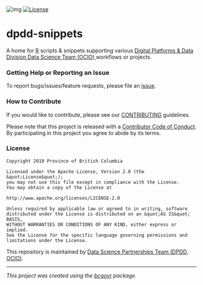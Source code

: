 ![img](https://img.shields.io/badge/Lifecycle-Maturing-007EC6)
[![License](https://img.shields.io/badge/License-Apache%202.0-blue.svg)](https://opensource.org/licenses/Apache-2.0)

# dpdd-snippets


A home for [R](https://www.r-project.org/) scripts & snippets supporting various [Digital Platforms & Data Division Data Science Team (OCIO) ](https://github.com/orgs/bcgov/teams/dsab) workflows or projects.


### Getting Help or Reporting an Issue

To report bugs/issues/feature requests, please file an [issue](https://github.com/bcgov/dpdd-snippets/issues/).

### How to Contribute

If you would like to contribute, please see our [CONTRIBUTING](CONTRIBUTING.md) guidelines.

Please note that this project is released with a [Contributor Code of Conduct](CODE_OF_CONDUCT.md). By participating in this project you agree to abide by its terms.

### License

```
Copyright 2019 Province of British Columbia

Licensed under the Apache License, Version 2.0 (the &quot;License&quot;);
you may not use this file except in compliance with the License.
You may obtain a copy of the License at

http://www.apache.org/licenses/LICENSE-2.0

Unless required by applicable law or agreed to in writing, software distributed under the License is distributed on an &quot;AS IS&quot; BASIS,
WITHOUT WARRANTIES OR CONDITIONS OF ANY KIND, either express or implied.
See the License for the specific language governing permissions and limitations under the License.
```


This repository is maintained by [Data Science Partnerships Team (DPDD, OCIO)](https://github.com/orgs/bcgov/teams/dsp).

---
*This project was created using the [bcgovr](https://github.com/bcgov/bcgovr) package.* 
